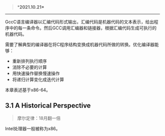 > ***2021.10.21\***

------

GccC语言编译器以汇编代码形式输出，汇编代码是机器代码的文本表示，给出程序中的每一条命令。然后GCC调用汇编器和链接器，根据汇编代码生成可执行的机器代码。

需要了解典型的编译器在将C程序结构变换成机器代码所做的转换。优化编译器能够：

- 重新排列执行顺序
- 消除不必要的计算
- 用快速操作替换慢速操作
- 将递归计算变化成迭代计算

本章表述基于x86-64。

## 3.1 A Historical Perspective

> 摩尔定律：18月翻一倍

Intel处理器一般被称为x86。